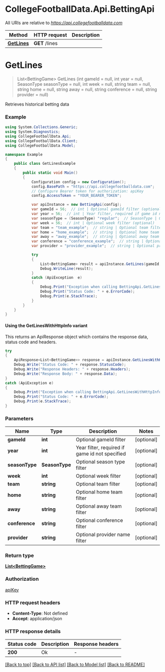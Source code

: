 # CollegeFootballData.Api.BettingApi

All URIs are relative to *https://api.collegefootballdata.com*

| Method | HTTP request | Description |
|--------|--------------|-------------|
| [**GetLines**](BettingApi.md#getlines) | **GET** /lines |  |

<a id="getlines"></a>
# **GetLines**
> List&lt;BettingGame&gt; GetLines (int gameId = null, int year = null, SeasonType seasonType = null, int week = null, string team = null, string home = null, string away = null, string conference = null, string provider = null)



Retrieves historical betting data

### Example
```csharp
using System.Collections.Generic;
using System.Diagnostics;
using CollegeFootballData.Api;
using CollegeFootballData.Client;
using CollegeFootballData.Model;

namespace Example
{
    public class GetLinesExample
    {
        public static void Main()
        {
            Configuration config = new Configuration();
            config.BasePath = "https://api.collegefootballdata.com";
            // Configure Bearer token for authorization: apiKey
            config.AccessToken = "YOUR_BEARER_TOKEN";

            var apiInstance = new BettingApi(config);
            var gameId = 56;  // int | Optional gameId filter (optional) 
            var year = 56;  // int | Year filter, required if game id not specified (optional) 
            var seasonType = (SeasonType) "regular";  // SeasonType | Optional season type filter (optional) 
            var week = 56;  // int | Optional week filter (optional) 
            var team = "team_example";  // string | Optional team filter (optional) 
            var home = "home_example";  // string | Optional home team filter (optional) 
            var away = "away_example";  // string | Optional away team filter (optional) 
            var conference = "conference_example";  // string | Optional conference filter (optional) 
            var provider = "provider_example";  // string | Optional provider name filter (optional) 

            try
            {
                List<BettingGame> result = apiInstance.GetLines(gameId, year, seasonType, week, team, home, away, conference, provider);
                Debug.WriteLine(result);
            }
            catch (ApiException  e)
            {
                Debug.Print("Exception when calling BettingApi.GetLines: " + e.Message);
                Debug.Print("Status Code: " + e.ErrorCode);
                Debug.Print(e.StackTrace);
            }
        }
    }
}
```

#### Using the GetLinesWithHttpInfo variant
This returns an ApiResponse object which contains the response data, status code and headers.

```csharp
try
{
    ApiResponse<List<BettingGame>> response = apiInstance.GetLinesWithHttpInfo(gameId, year, seasonType, week, team, home, away, conference, provider);
    Debug.Write("Status Code: " + response.StatusCode);
    Debug.Write("Response Headers: " + response.Headers);
    Debug.Write("Response Body: " + response.Data);
}
catch (ApiException e)
{
    Debug.Print("Exception when calling BettingApi.GetLinesWithHttpInfo: " + e.Message);
    Debug.Print("Status Code: " + e.ErrorCode);
    Debug.Print(e.StackTrace);
}
```

### Parameters

| Name | Type | Description | Notes |
|------|------|-------------|-------|
| **gameId** | **int** | Optional gameId filter | [optional]  |
| **year** | **int** | Year filter, required if game id not specified | [optional]  |
| **seasonType** | **SeasonType** | Optional season type filter | [optional]  |
| **week** | **int** | Optional week filter | [optional]  |
| **team** | **string** | Optional team filter | [optional]  |
| **home** | **string** | Optional home team filter | [optional]  |
| **away** | **string** | Optional away team filter | [optional]  |
| **conference** | **string** | Optional conference filter | [optional]  |
| **provider** | **string** | Optional provider name filter | [optional]  |

### Return type

[**List&lt;BettingGame&gt;**](BettingGame.md)

### Authorization

[apiKey](../README.md#apiKey)

### HTTP request headers

 - **Content-Type**: Not defined
 - **Accept**: application/json


### HTTP response details
| Status code | Description | Response headers |
|-------------|-------------|------------------|
| **200** | Ok |  -  |

[[Back to top]](#) [[Back to API list]](../../README.md#documentation-for-api-endpoints) [[Back to Model list]](../../README.md#documentation-for-models) [[Back to README]](../../README.md)

